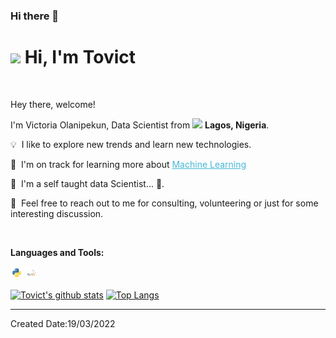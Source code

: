 ### Hi there 👋

# <img src="https://cdn.jsdelivr.net/gh/Th3Wall/assets-cdn/PersonalGithubReadme/HandGreet.gif" width="35px" />&nbsp;<b>Hi, I'm Tovict</b>

<br>

<!-- <img align="right" src="https://cdn.jsdelivr.net/gh/Th3Wall/assets-cdn/PersonalGithubReadme/Memoji.png" width="200"/> -->
<p aligh="left">
  <p>Hey there, welcome!</br>
  
  I'm Victoria Olanipekun, Data Scientist from <img src="https://upload.wikimedia.org/wikipedia/commons/7/79/Flag_of_Nigeria.svg" width="20px"/> <b>Lagos, Nigeria</b>.</p>
  	
  💡 &nbsp;I like to explore new trends and learn new technologies.
  
  🌱 &nbsp;I'm on track for learning more about <a style="color:#45b8d8" href="https://machinelearning.org/" target="_blank"><u>Machine Learning</u></a>
  
  🚧 &nbsp;I'm a self taught data Scientist... 👀.
  
  💬 &nbsp;Feel free to reach out to me for consulting, volunteering or just for some interesting discussion.
</p>
<br>


**Languages and Tools:**  


<code><img height="20" src="https://raw.githubusercontent.com/github/explore/80688e429a7d4ef2fca1e82350fe8e3517d3494d/topics/python/python.png"></code>
<code><img height="20" src="https://raw.githubusercontent.com/github/explore/80688e429a7d4ef2fca1e82350fe8e3517d3494d/topics/mysql/mysql.png"></code>




[![Tovict's github stats](https://github-readme-stats.vercel.app/api?username=Tovict&show_icons=true&theme=merko)](https://github.com/Tovict/github-readme-stats) [![Top Langs](https://github-readme-stats.vercel.app/api/top-langs/?username=Tovict&layout=compact&theme=merko)](https://github.com/Tovict/github-readme-stats)

-----

Created Date:19/03/2022 


